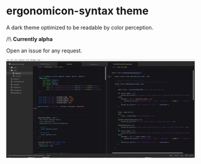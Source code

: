 # ergonomicon-syntax theme

A dark theme optimized to be readable by color perception.  

/!\ **Currently alpha**  

Open an issue for any request.  

![A screenshot of your ergonomicon-syntax](https://raw.githubusercontent.com/melinadonati/ergonomicon-syntax/master/screenshot.jpg)
